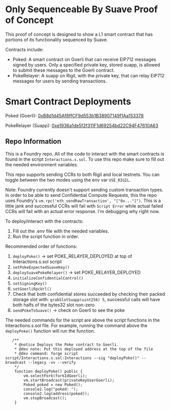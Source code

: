 # Only Sequenceable By Suave Proof of Concept
This proof of concept is designed to show a L1 smart contract that has portions of its functionality sequenced by Suave. 

Contracts include:
- Poked: A smart contract on Goerli that can receive EIP712 messages signed by users. Only a specified private key, stored suapp, is allowed to submit these messages to the Goerli contract.
- PokeRelayer: A suapp on Rigil, with the private key, that can relay EIP712 messages for users by sending transactions.

# Smart Contract Deployments
Poked (Goerli): [0xB8d1d45Af8ffCF9d553b1B38907149f1Aa153378](https://goerli.etherscan.io/address/0xB8d1d45Af8ffCF9d553b1B38907149f1Aa153378) 

PokeRelayer (Suapp): [0xe1936a1de5f2f311F1d69254bd22C94F47610A63](https://explorer.rigil.suave.flashbots.net/address/0xe1936a1de5f2f311F1d69254bd22C94F47610A63)

## Repo Information
This is a Foundry repo. All of the code to interact with the smart contracts is found in the script `Interactions.s.sol`. To use this repo make sure to fill out the needed environment variables. 

This repo supports sending CCRs to both Rigil and local testnets. You can toggle between the two modes using the env var `USE_RIGIL`.

Note: Foundry currently doesn't support sending custom transaction types. In order to be able to send Confidential Compute Requests, this the repo uses Foundry's `vm.rpc('eth_sendRawTransaction', "["0x..."]")`. This is a little jank and successful CCRs will fail with `Script Error` while actual failed CCRs will fail with an actual error response. I'm debugging why right now.

To deploy/interact with the contracts:
1. Fill out the .env file with the needed variables.
2. Run the script function in order.

Recommended order of functions:
1. `deployPoke()` -> set POKE_RELAYER_DEPLOYED at top of Interactions.s.sol script
2. `setPokeExpectedSuaveKey()` 
3. `deploySuavePokeRelayer()` -> set POKE_RELAYER_DEPLOYED
4. `initializeConfidentialControl()`
5. `setSigningKey()`
6. `setGoerliRpcUrl()`
7. Check that both confidential stores succeeded by checking their packed storage slot with: `grabSlotSuapp(uint256) 5`, successful calls will have both halfs of the bytes32 slot non-zero
8. `sendPokeToSuave()` -> check on Goerli to see the poke 

The needed commands for the script are above the script functions in the Interactions.s.sol file. For example, running the command above the `deployPoke()` function will run the function.
```
   /**
    * @notice Deploys the Poke contract to Goerli.
    * @dev note: Put this deployed address at the top of the file
    * @dev command: forge script script/Interactions.s.sol:Interactions --sig "deployPoke()" --broadcast --legacy -vv --verify
    */
    function deployPoke() public {
        vm.selectFork(forkIdGoerli);
        vm.startBroadcast(privateKeyUserGoerli);
        Poked poked = new Poked();
        console2.log("poked: ");
        console2.log(address(poked));
        vm.stopBroadcast();
    }
```